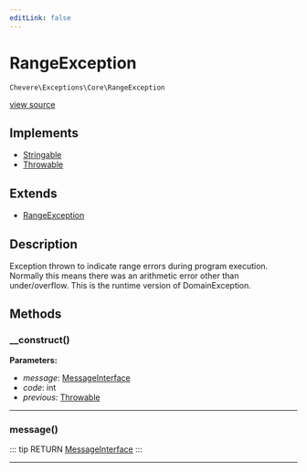 ```yaml
---
editLink: false
---
```


# RangeException

`Chevere\Exceptions\Core\RangeException`

[view source](https://github.com/chevere/chevere/blob/master/src/Chevere/Exceptions/Core/RangeException.php)

## Implements

- [Stringable](https://www.php.net/manual/class.stringable)
- [Throwable](https://www.php.net/manual/class.throwable)

## Extends

- [RangeException](https://www.php.net/manual/class.rangeexception)

## Description

Exception thrown to indicate range errors during program execution. Normally this means there was an arithmetic error other than under/overflow. This is the runtime version of DomainException.

## Methods

### __construct()

**Parameters:**

- *message*: [MessageInterface](../../Interfaces/Message/MessageInterface.md)
- *code*: int
- *previous*: [Throwable](https://www.php.net/manual/class.throwable)

---

### message()

::: tip RETURN
[MessageInterface](../../Interfaces/Message/MessageInterface.md)
:::

---
